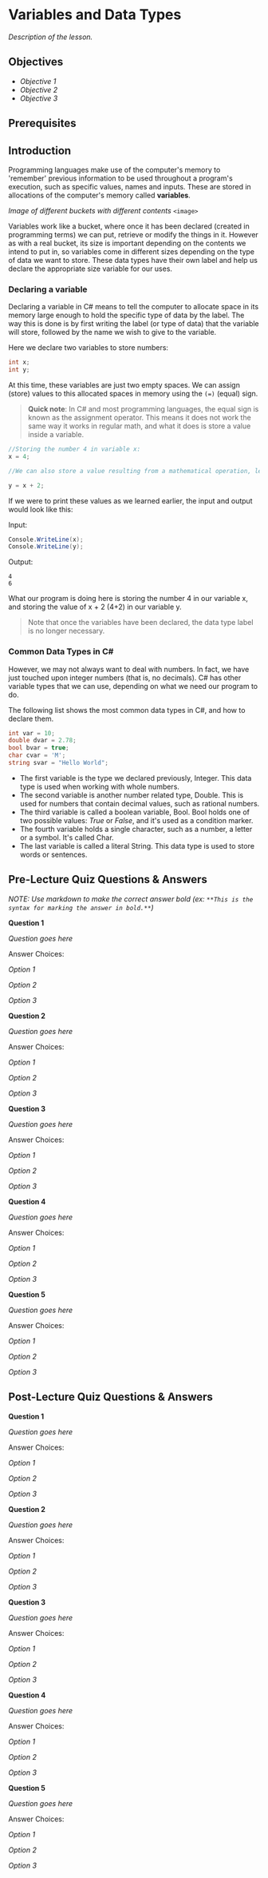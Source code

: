 # Variables and Data Types

*Description of the lesson.*

## Objectives

- *Objective 1*
- *Objective 2*
- *Objective 3*

## Prerequisites

## Introduction

Programming languages make use of the computer's memory to 'remember' previous information to be used throughout a program's execution, such as specific values, names and inputs. These are stored in allocations of the computer's memory called **variables**. 

*Image of different buckets with different contents* 
`<image>`

Variables work like a bucket, where once it has been declared (created in programming terms) we can put, retrieve or modify the things in it. However as with a real bucket, its size is important depending on the contents we intend to put in, so variables come in different sizes depending on the type of data we want to store. These data types have their own label and help us declare the appropriate size variable for our uses.

### Declaring a variable

Declaring a variable in C# means to tell the computer to allocate space in its memory large enough to hold the specific type of data by the label. The way this is done is by first writing the label (or type of data) that the variable will store, followed by the name we wish to give to the variable.

Here we declare two variables to store numbers:

```csharp
int x;
int y;
```

At this time, these variables are just two empty spaces. We can assign (store) values to this allocated spaces in memory using the ```(=)``` (equal) sign.

>**Quick note**: In C# and most programming languages, the equal sign is known as the assignment operator. This means it does not work the same way it works in regular math, and what it does is store a value inside a variable.

```csharp
//Storing the number 4 in variable x:
x = 4;

//We can also store a value resulting from a mathematical operation, let's try storing the value of x + 2 in y:

y = x + 2;
```
If we were to print these values as we learned earlier, the input and output would look like this:

Input:
```csharp
Console.WriteLine(x);
Console.WriteLine(y);
```
Output:
```console
4
6
```

What our program is doing here is storing the number 4 in our variable x, and storing the value of x + 2 (4+2) in our variable y. 

>Note that once the variables have been declared, the data type label is no longer necessary.

### Common Data Types in C#

However, we may not always want to deal with numbers. In fact, we have just touched upon integer numbers (that is, no decimals). C# has other variable types that we can use, depending on what we need our program to do. 

The following list shows the most common data types in C#, and how to declare them.

```csharp
int var = 10;
double dvar = 2.78;
bool bvar = true;
char cvar = 'M';
string svar = "Hello World";
```

- The first variable is the type we declared previously, Integer. This data type is used when working with whole numbers.
- The second variable is another number related type, Double. This is used for numbers that contain decimal values, such as rational numbers.
- The third variable is called a boolean variable, Bool. Bool holds one of two possible values: *True* or *False*, and it's used as a condition marker.
- The fourth variable holds a single character, such as a number, a letter or a symbol. It's called Char.
- The last variable is called a literal String. This data type is used to store words or sentences. 

## Pre-Lecture Quiz Questions & Answers

*NOTE: Use markdown to make the correct answer bold (ex: `**This is the syntax for marking the answer in bold.**`)*

**Question 1**

*Question goes here*

Answer Choices:

*Option 1*

*Option 2*

*Option 3*

**Question 2**

*Question goes here*

Answer Choices:

*Option 1*

*Option 2*

*Option 3*

**Question 3**

*Question goes here*

Answer Choices:

*Option 1*

*Option 2*

*Option 3*

**Question 4**

*Question goes here*

Answer Choices:

*Option 1*

*Option 2*

*Option 3*

**Question 5**

*Question goes here*

Answer Choices:

*Option 1*

*Option 2*

*Option 3*

## Post-Lecture Quiz Questions & Answers

**Question 1**

*Question goes here*

Answer Choices:

*Option 1*

*Option 2*

*Option 3*

**Question 2**

*Question goes here*

Answer Choices:

*Option 1*

*Option 2*

*Option 3*

**Question 3**

*Question goes here*

Answer Choices:

*Option 1*

*Option 2*

*Option 3*

**Question 4**

*Question goes here*

Answer Choices:

*Option 1*

*Option 2*

*Option 3*

**Question 5**

*Question goes here*

Answer Choices:

*Option 1*

*Option 2*

*Option 3*